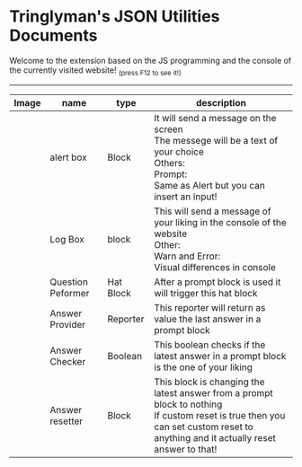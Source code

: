 # Tringlyman's JSON Utilities Documents


Welcome to the extension based on the JS programming and the console of the currently visited website! <sub>(press F12 to see it!)</sub>

---



|Image|name|type|description|
|---|---|---|---|
||alert box|Block|It will send a message on the screen<br>The messege will be a text of your choice<br>Others:<br>Prompt:<br>Same as Alert but you can insert an input!|
||Log Box|block|This will send a message of your liking in the console of the website<br>Other:<br>Warn and Error:<br>Visual differences in console|
||Question Peformer|Hat Block|After a prompt block is used it will trigger this hat block|
||Answer Provider|Reporter|This reporter will return as value the last answer in a prompt block|
||Answer Checker|Boolean|This boolean checks if the latest answer in a prompt block is the one of your liking|
||Answer resetter|Block|This block is changing the latest answer from a prompt block to nothing<br>If custom reset is true then you can set custom reset to anything and it actually reset answer to that!|
